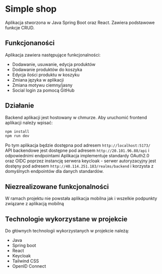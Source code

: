 # Simple shop

Aplikacja stworzona w Java Spring Boot oraz React. Zawiera podstawowe funkcje CRUD.

## Funkcjonaności

Aplikacja zawiera następujące funkcjonalności:

- Dodawanie, usuwanie, edycja produktów
- Dodawanie produktów do koszyka
- Edycja ilości produktu w koszyku
- Zmiana języka w aplikacji
- Zmiana motywu ciemny/jasny
- Social login za pomocą GitHub

## Działanie

Backend aplikacji jest hostowany w chmurze. Aby uruchomić frontend aplikacji należy wpisać:

```bash
npm install
npm run dev
```

Po tym aplikacja będzie dostępna pod adresem `http://localhost:5173/`  
API backendowe jest dostępne pod adresem `http://20.101.96.88/api` i odpowiednimi endpointami
Aplikacja implementuje standardy OAuth2.0 oraz OIDC poprzez instancję serwera keycloak - serwer autoryzacyjny jest dostęny pod adresem `http://40.114.251.183/realms/backend` i korzysta z domyślnych endpointów dla danych standardów.

## Niezrealizowane funkcjonalności

W ramach projektu nie powstała aplikacja mobilna jak i wszelkie podpunkty związane z aplikacją mobilną

## Technologie wykorzystane w projekcie

Do głównych technologii wykorzystanych w projekcie należą:

- Java
- Spring boot
- React
- Keycloak
- Tailwind CSS
- OpenID Connect
